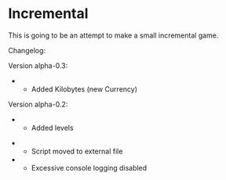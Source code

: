 # Incremental
This is going to be an attempt to make a small incremental game.

Changelog:

Version alpha-0.3:
+ + Added Kilobytes (new Currency)

Version alpha-0.2:
+ + Added levels
* * Script moved to external file
* * Excessive console logging disabled
